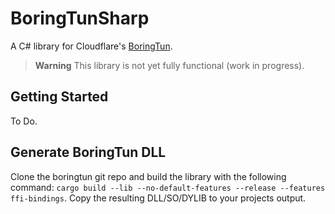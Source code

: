 # BoringTunSharp
A C# library for Cloudflare's [BoringTun](https://github.com/cloudflare/boringtun).

> **Warning**
> This library is not yet fully functional (work in progress).

## Getting Started
To Do.

## Generate BoringTun DLL
Clone the boringtun git repo and build the library with the following command: `cargo build --lib --no-default-features --release --features ffi-bindings`. Copy the resulting DLL/SO/DYLIB to your projects output.